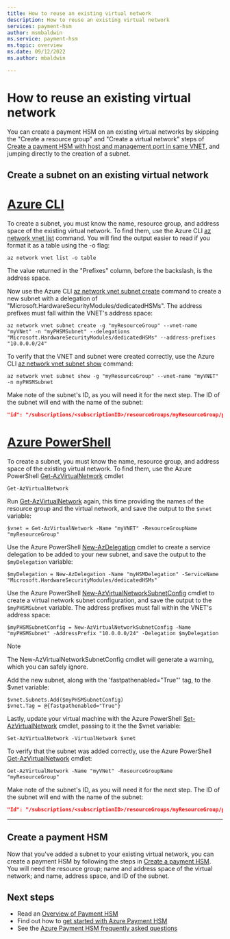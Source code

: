 ```yaml
---
title: How to reuse an existing virtual network
description: How to reuse an existing virtual network
services: payment-hsm
author: msmbaldwin
ms.service: payment-hsm
ms.topic: overview
ms.date: 09/12/2022
ms.author: mbaldwin

---
```

# How to reuse an existing virtual network

You can create a payment HSM on an existing virtual networks by skipping the "Create a resource group" and "Create a virtual network" steps of [Create a payment HSM with host and management port in same VNET](create-payment-hsm.md), and jumping directly to the creation of a subnet.

## Create a subnet on an existing virtual network

# [Azure CLI](#tab/azure-cli)

To create a subnet, you must know the name, resource group, and address space of the existing virtual network.  To find them, use the Azure CLI [az network vnet list](/cli/azure/network/vnet#az-network-vnet-list) command. You will find the output easier to read if you format it as a table using the -o flag:

```azurecli-interactive
az network vnet list -o table
```

The value returned in the "Prefixes" column, before the backslash, is the address space.

Now use the Azure CLI [az network vnet subnet create](/cli/azure/network/vnet/subnet#az-network-vnet-subnet-create) command to create a new subnet with a delegation of "Microsoft.HardwareSecurityModules/dedicatedHSMs". The address prefixes must fall within the VNET's address space:

```azurecli-interactive
az network vnet subnet create -g "myResourceGroup" --vnet-name "myVNet" -n "myPHSMSubnet" --delegations "Microsoft.HardwareSecurityModules/dedicatedHSMs" --address-prefixes "10.0.0.0/24"
```

To verify that the VNET and subnet were created correctly, use the Azure CLI [az network vnet subnet show](/cli/azure/network/vnet/subnet#az-network-vnet-subnet-show) command:

```azurecli-interactive
az network vnet subnet show -g "myResourceGroup" --vnet-name "myVNET" -n myPHSMSubnet
```

Make note of the subnet's ID, as you will need it for the next step.  The ID of the subnet will end with the name of the subnet:

```json
"id": "/subscriptions/<subscriptionID>/resourceGroups/myResourceGroup/providers/Microsoft.Network/virtualNetworks/myVNet/subnets/myPHSMSubnet",
```

# [Azure PowerShell](#tab/azure-powershell)

To create a subnet, you must know the name, resource group, and address space of the existing virtual network.  To find them, use the Azure PowerShell [Get-AzVirtualNetwork](/powershell/module/az.network/get-azvirtualnetwork) cmdlet

```azurepowershell-interactive
Get-AzVirtualNetwork
```

Run [Get-AzVirtualNetwork](/powershell/module/az.network/get-azvirtualnetwork) again, this time providing the names of the resource group and the virtual network, and save the output to the `$vnet` variable:

```azurepowershell-interactive
$vnet = Get-AzVirtualNetwork -Name "myVNET" -ResourceGroupName "myResourceGroup" 
```

Use the Azure PowerShell [New-AzDelegation](/powershell/module/az.network/new-azdelegation) cmdlet to create a service delegation to be added to your new subnet, and save the output to the `$myDelegation` variable:

```azurepowershell-interactive
$myDelegation = New-AzDelegation -Name "myHSMDelegation" -ServiceName "Microsoft.HardwareSecurityModules/dedicatedHSMs"
```

Use the Azure PowerShell [New-AzVirtualNetworkSubnetConfig](/powershell/module/az.network/new-azvirtualnetworksubnetconfig) cmdlet to create a virtual network subnet configuration, and save the output to the `$myPHSMSubnet` variable. The address prefixes must fall within the VNET's address space:

```azurepowershell-interactive
$myPHSMSubnetConfig = New-AzVirtualNetworkSubnetConfig -Name "myPHSMSubnet" -AddressPrefix "10.0.0.0/24" -Delegation $myDelegation
```

> [!NOTE]
> The New-AzVirtualNetworkSubnetConfig cmdlet will generate a warning, which you can safely ignore.

Add the new subnet, along with the 'fastpathenabled="True"' tag, to the $vnet variable:

```azurepowershell-interactive
$vnet.Subnets.Add($myPHSMSubnetConfig)
$vnet.Tag = @{fastpathenabled="True"}                      
```

Lastly, update your virtual machine with the Azure PowerShell [Set-AzVirtualNetwork](/powershell/module/az.network/set-AzVirtualNetwork) cmdlet, passing to it the the $vnet variable:

```azurepowershell-interactive
Set-AzVirtualNetwork -VirtualNetwork $vnet
```

To verify that the subnet was added correctly, use the Azure PowerShell [Get-AzVirtualNetwork](/powershell/module/az.network/get-azvirtualnetwork) cmdlet:

```azurepowershell-interactive
Get-AzVirtualNetwork -Name "myVNet" -ResourceGroupName "myResourceGroup"
```

Make note of the subnet's ID, as you will need it for the next step.  The ID of the subnet will end with the name of the subnet:

```json
"Id": "/subscriptions/<subscriptionID>/resourceGroups/myResourceGroup/providers/Microsoft.Network/virtualNetworks/myVNet/subnets/myPHSMSubnet",
```

---

## Create a payment HSM

Now that you've added a subnet to your existing virtual network, you can create a payment HSM by following the steps in [Create a payment HSM](create-payment-hsm.md#create-a-payment-hsm).  You will need the resource group; name and address space of the virtual network; and name, address space, and ID of the subnet.

## Next steps

- Read an [Overview of Payment HSM](overview.md)
- Find out how to [get started with Azure Payment HSM](getting-started.md)
- See the [Azure Payment HSM frequently asked questions](faq.yml)
